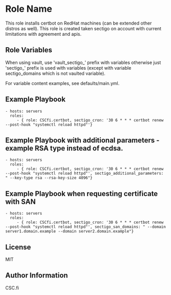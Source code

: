 Role Name
=========

This role installs certbot on RedHat machines (can be extended other distros as
well). This role is created taken sectigo on account with current limitations
with agreement and apis.

Role Variables
--------------

When using vault, use 'vault_sectigo_' prefix with variables otherwise just
'sectigo_' prefix is used with variables (except with variable sectigo_domains
which is not vaulted variable).

For variable content examples, see defaults/main.yml.

Example Playbook
----------------

    - hosts: servers
      roles:
         - { role: CSCfi.certbot, sectigo_cron: '30 6 * * * certbot renew --post-hook "systemctl reload httpd"'}

Example Playbook with additional parameters - example RSA type instead of ecdsa.
----------------

    - hosts: servers
      roles:
         - { role: CSCfi.certbot, sectigo_cron: '30 6 * * * certbot renew --post-hook "systemctl reload httpd"', sectigo_additional_parameters: " --key-type rsa --rsa-key-size 4096"}

Example Playbook when requesting certificate with SAN
----------------

    - hosts: servers
      roles:
         - { role: CSCfi.certbot, sectigo_cron: '30 6 * * * certbot renew --post-hook "systemctl reload httpd"', sectigo_san_domains: " --domain server1.domain.example --domain server2.domain.example"}
         
License
-------

MIT

Author Information
------------------

CSC.fi
